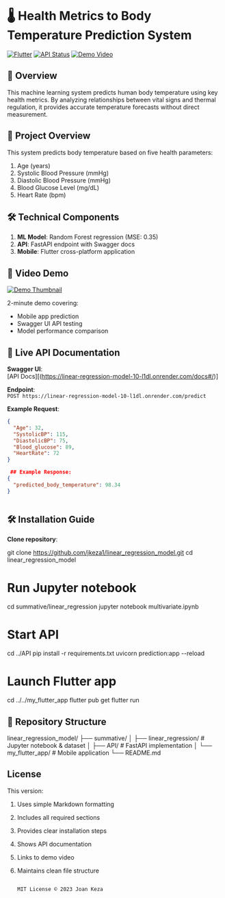 # 🌡️ Health Metrics to Body Temperature Prediction System

[![Flutter](https://img.shields.io/badge/Flutter-3.13-blue)](https://flutter.dev)
[![API Status](https://img.shields.io/website?url=https%3A%2F%2Flinear-regression-model-10-l1dl.onrender.com%2Fpredict)](https://linear-regression-model-10-l1dl.onrender.com/predict)
[![Demo Video](https://img.shields.io/badge/2_Min_Demo-YouTube-red)](https://youtu.be/12yGa9exx0s)

## 📌 Overview
This machine learning system predicts human body temperature using key health metrics. By analyzing relationships between vital signs and thermal regulation, it provides accurate temperature forecasts without direct measurement.


## 📌 Project Overview
This system predicts body temperature based on five health parameters:
1. Age (years)
2. Systolic Blood Pressure (mmHg)
3. Diastolic Blood Pressure (mmHg)  
4. Blood Glucose Level (mg/dL)
5. Heart Rate (bpm)

## 🛠️ Technical Components
1. **ML Model**: Random Forest regression (MSE: 0.35)
2. **API**: FastAPI endpoint with Swagger docs
3. **Mobile**: Flutter cross-platform application
 
## 🎥 Video Demo
[![Demo Thumbnail](https://img.youtube.com/vi/12yGa9exx0s/maxresdefault.jpg)](https://youtu.be/12yGa9exx0s)

2-minute demo covering:
- Mobile app prediction
- Swagger UI API testing
- Model performance comparison

## 🔗 Live API Documentation
**Swagger UI**:  
[API Docs][(https://linear-regression-model-10-l1dl.onrender.com/docs#/)]

**Endpoint**:  
`POST https://linear-regression-model-10-l1dl.onrender.com/predict`

**Example Request**:
```json
{
  "Age": 32,
  "SystolicBP": 115,
  "DiastolicBP": 75,
  "Blood_glucose": 89,
  "HeartRate": 72
}

 ## Example Response:
{
  "predicted_body_temperature": 98.34
}



```

## 🛠️ Installation Guide

**Clone repository**:

git clone https://github.com/jkeza1/linear_regression_model.git
cd linear_regression_model

# Run Jupyter notebook
cd summative/linear_regression
jupyter notebook multivariate.ipynb

# Start API
cd ../API
pip install -r requirements.txt
uvicorn prediction:app --reload

# Launch Flutter app
cd ../../my_flutter_app
flutter pub get
flutter run

## 📂 Repository Structure
linear_regression_model/
├── summative/
│   ├── linear_regression/    # Jupyter notebook & dataset
│   ├── API/                  # FastAPI implementation
│   └── my_flutter_app/           # Mobile application
└── README.md

## License


This version:
1. Uses simple Markdown formatting
2. Includes all required sections
3. Provides clear installation steps
4. Shows API documentation
5. Links to demo video
6. Maintains clean file structure



                                                                                                                                                    MIT License © 2023 Joan Keza
